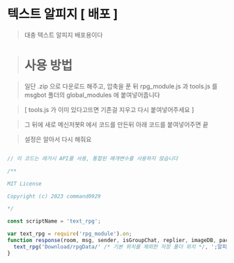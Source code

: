 텍스트 알피지 [ 배포 ]
======================

> 대충 텍스트 알피지 배포용이다

> # 사용 방법

> 일단 .zip 으로 다운로드 해주고,
> 압축을 푼 뒤 rpg_module.js 과 tools.js 를
> msgbot 폴더의 global_modules 에 붙여넣어줍니다

> [ tools.js 가 이미 있다고뜨면 기존걸 지우고 
> 다시 붙여넣어주세요 ]

> 그 뒤에 새로 메신저봇R 에서 코드를 만든뒤 아래
> 코드를 붙여넣어주면 끝

> 설정은 알아서 다시 해줘요

``` javascript

// 이 코드는 레거시 API를 사용, 통합된 매개변수를 사용하지 않습니다

/**

MIT License

Copyright (c) 2023 command0929

*/

const scriptName = 'text_rpg';

var text_rpg = require('rpg_module').on;
function response(room, msg, sender, isGroupChat, replier, imageDB, packageName) {
  text_rpg('Download/rpgData/' /* 기본 위치를 제외한 저장 폴더 위치 */, ';알피지' /* 알피지 접두사 */, msg /* 보낸 내용 */, sender /* 보낸 이의 이름 */, imageDB.getProfileHash() /* 유저 구분 아이디 */, replier /* 전송용 함수 ( 건들지 말 것 ) */, 0 /* 건들지 말 것 */);
}

```

